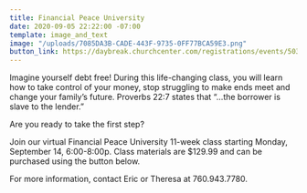 ```yaml
---
title: Financial Peace University
date: 2020-09-05 22:22:00 -07:00
template: image_and_text
image: "/uploads/7085DA3B-CADE-443F-9735-0FF77BCA59E3.png"
button_link: https://daybreak.churchcenter.com/registrations/events/503453
---
```


Imagine yourself debt free! During this life-changing class, you will learn how to take control of your money, stop struggling to make ends meet and change your family’s future. Proverbs 22:7 states that “...the borrower is slave to the lender.”

Are you ready to take the first step?

Join our virtual Financial Peace University 11-week class starting Monday, September 14, 6:00-8:00p. Class materials are $129.99 and can be purchased using the button below.

For more information, contact Eric or Theresa at 760.943.7780.